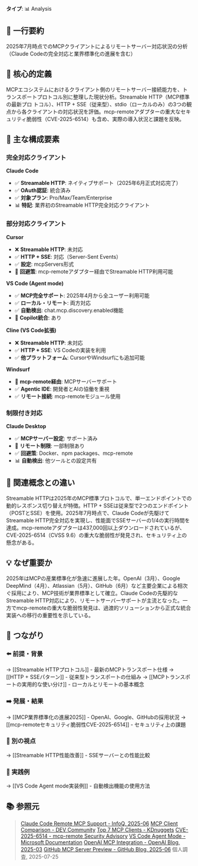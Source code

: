 **タイプ**: 📊 Analysis

## 📝 一行要約
2025年7月時点でのMCPクライアントによるリモートサーバー対応状況の分析（Claude Codeの完全対応と業界標準化の進展を含む）

## 🎯 核心的定義
MCPエコシステムにおけるクライアント側のリモートサーバー接続能力を、トランスポートプロトコル別に整理した現状分析。Streamable HTTP（MCP標準の最新プロ トコル）、HTTP + SSE（従来型）、stdio（ローカルのみ）の3つの観点から各クライアントの対応状況を評価。mcp-remoteアダプターの重大なセキュリティ脆弱性（CVE-2025-6514）も含め、実際の導入状況と課題を反映。

## 🌟 主な構成要素

### 完全対応クライアント

**Claude Code**
- ✅ **Streamable HTTP**: ネイティブサポート（2025年6月正式対応完了）
- ✅ **OAuth認証**: 統合済み
- ✅ **対象プラン**: Pro/Max/Team/Enterprise
- 📊 **特記**: 業界初のStreamable HTTP完全対応クライアント

### 部分対応クライアント

**Cursor**
- ❌ **Streamable HTTP**: 未対応
- ✅ **HTTP + SSE**: 対応（Server-Sent Events）
- ✅ **設定**: mcpServers形式
- 🔧 **回避策**: mcp-remoteアダプター経由でStreamable HTTP利用可能

**VS Code (Agent mode)**
- ✅ **MCP完全サポート**: 2025年4月から全ユーザー利用可能
- ✅ **ローカル・リモート**: 両方対応
- ✅ **自動検出**: chat.mcp.discovery.enabled機能
- 🔧 **Copilot統合**: あり

**Cline (VS Code拡張)**
- ❌ **Streamable HTTP**: 未対応
- ✅ **HTTP + SSE**: VS Codeの実装を利用
- ✅ **他プラットフォーム**: CursorやWindsurfにも追加可能

**Windsurf**
- 🔧 **mcp-remote経由**: MCPサーバーサポート
- ✅ **Agentic IDE**: 開発者とAIの協働を重視
- ✅ **リモート接続**: mcp-remoteモジュール使用

### 制限付き対応

**Claude Desktop**
- ✅ **MCPサーバー設定**: サポート済み
- 🔧 **リモート制限**: 一部制限あり
- ✅ **回避策**: Docker、npm packages、mcp-remote
- 📊 **自動検出**: 他ツールとの設定共有

## 🔄 関連概念との違い
Streamable HTTPは2025年のMCP標準プロトコルで、単一エンドポイントでの動的レスポンス切り替えが特徴。HTTP + SSEは従来型で2つのエンドポイント（POSTとSSE）を使用。2025年7月時点で、Claude Codeが先駆けてStreamable HTTP完全対応を実現し、性能面でSSEサーバーの1/4の実行時間を達成。mcp-remoteアダプターは437,000回以上ダウンロードされているが、CVE-2025-6514（CVSS 9.6）の重大な脆弱性が発見され、セキュリティ上の懸念がある。

## 💡 なぜ重要か
2025年はMCPの産業標準化が急速に進展した年。OpenAI（3月）、Google DeepMind（4月）、Atlassian（5月）、GitHub（6月）など主要企業による相次ぐ採用により、MCP技術が業界標準として確立。Claude Codeの先駆的なStreamable HTTP対応により、リモートサーバーサポートが主流となった。一方でmcp-remoteの重大な脆弱性発見は、過渡的ソリューションから正式な統合実装への移行の重要性を示している。

## 🔗 つながり
### ⬅️ 前提・背景
→ [[Streamable HTTPプロトコル]] - 最新のMCPトランスポート仕様
→ [[HTTP + SSEパターン]] - 従来型トランスポートの仕組み
→ [[MCPトランスポートの実用的な使い分け]] - ローカルとリモートの基本概念

### ➡️ 発展・結果
→ [[MCP業界標準化の進展2025]] - OpenAI、Google、GitHubの採用状況
→ [[mcp-remoteセキュリティ脆弱性CVE-2025-6514]] - セキュリティ上の課題

### 🔀 別の視点
→ [[Streamable HTTP性能改善]] - SSEサーバーとの性能比較

### 🎯 実践例
→ [[VS Code Agent mode実装例]] - 自動検出機能の使用方法

## 📚 参照元
> [Claude Code Remote MCP Support - InfoQ, 2025-06](https://www.infoq.com/news/claude-code-remote-mcp-support/)
> [MCP Client Comparison - DEV Community](https://dev.to/darkmavis1980/understanding-mcp-servers-across-different-platforms-claude-desktop-vs-vs-code-vs-cursor-4opk)
> [Top 7 MCP Clients - KDnuggets](https://www.kdnuggets.com/top-7-mcp-clients-for-ai-tooling)
> [CVE-2025-6514 - mcp-remote Security Advisory](https://cve.mitre.org/cgi-bin/cvename.cgi?name=CVE-2025-6514)
> [VS Code Agent Mode - Microsoft Documentation](https://code.visualstudio.com/docs/copilot/agent-mode)
> [OpenAI MCP Integration - OpenAI Blog, 2025-03](https://openai.com/blog/mcp-integration-chatgpt)
> [GitHub MCP Server Preview - GitHub Blog, 2025-06](https://github.blog/2025-06-15-introducing-github-mcp-server/)
> 個人調査, 2025-07-25